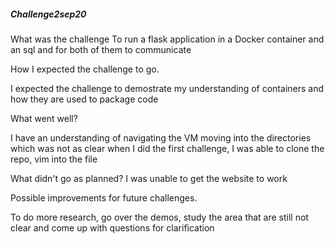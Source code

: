 ##### Challenge2sep20
What was the challenge
To run a flask application in a Docker container and an sql and for both of them to communicate


How I expected the challenge to go. 

I expected the challenge to demostrate my understanding of containers and how they are used to package code


What went well? 

I have an understanding of navigating the VM moving into the directories which was not as clear when I did the first challenge, I was able to clone the repo, vim into the file 


What didn't go as planned? 
I was unable to get the website to work


Possible improvements for future challenges.

To do more research, go over the demos, study the area that are still not clear and come up with questions for clarification
